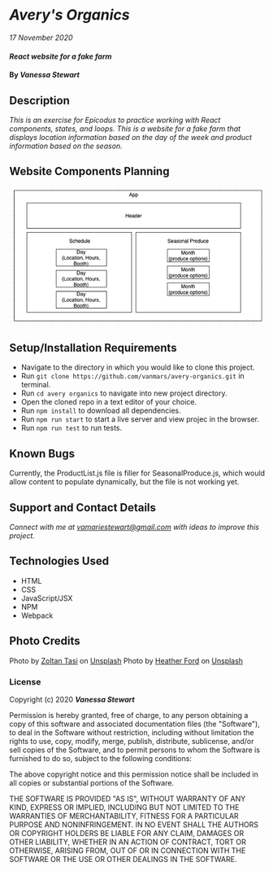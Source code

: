 # _Avery's Organics_

_17 November 2020_

#### _React website for a fake farm_

#### By _**Vanessa Stewart**_

## Description

_This is an exercise for Epicodus to practice working with React components, states, and loops. This is a website for a fake farm that displays location information based on the day of the week and product information based on the season._

## Website Components Planning
<img src="./public/avery-app.png">

## Setup/Installation Requirements

* Navigate to the directory in which you would like to clone this project.
* Run `git clone https://github.com/vanmars/avery-organics.git` in terminal.
* Run `cd avery organics` to navigate into new project directory.
* Open the cloned repo in a text editor of your choice.
* Run `npm install` to download all dependencies.
* Run `npm run start` to start a live server and view projec in the browser.
* Run `npm run test` to run tests.

## Known Bugs

Currently, the ProductList.js file is filler for SeasonalProduce.js, which would allow content to populate dynamically, but the file is not working yet.

## Support and Contact Details

_Connect with me at vamariestewart@gmail.com with ideas to improve this project._

## Technologies Used

* HTML
* CSS
* JavaScript/JSX
* NPM
* Webpack

## Photo Credits
<span>Photo by <a href="https://unsplash.com/@zoltantasi?utm_source=unsplash&amp;utm_medium=referral&amp;utm_content=creditCopyText">Zoltan Tasi</a> on <a href="https://unsplash.com/s/photos/farmhouse?utm_source=unsplash&amp;utm_medium=referral&amp;utm_content=creditCopyText">Unsplash</a></span>
<span>Photo by <a href="https://unsplash.com/@the_modern_life_mrs?utm_source=unsplash&amp;utm_medium=referral&amp;utm_content=creditCopyText">Heather Ford</a> on <a href="https://unsplash.com/s/photos/farmhouse?utm_source=unsplash&amp;utm_medium=referral&amp;utm_content=creditCopyText">Unsplash</a></span>

### License

Copyright (c) 2020 **_Vanessa Stewart_**

Permission is hereby granted, free of charge, to any person obtaining a copy of this software and associated documentation files (the "Software"), to deal in the Software without restriction, including without limitation the rights to use, copy, modify, merge, publish, distribute, sublicense, and/or sell copies of the Software, and to permit persons to whom the Software is furnished to do so, subject to the following conditions:

The above copyright notice and this permission notice shall be included in all copies or substantial portions of the Software.

THE SOFTWARE IS PROVIDED "AS IS", WITHOUT WARRANTY OF ANY KIND, EXPRESS OR IMPLIED, INCLUDING BUT NOT LIMITED TO THE WARRANTIES OF MERCHANTABILITY, FITNESS FOR A PARTICULAR PURPOSE AND NONINFRINGEMENT. IN NO EVENT SHALL THE AUTHORS OR COPYRIGHT HOLDERS BE LIABLE FOR ANY CLAIM, DAMAGES OR OTHER LIABILITY, WHETHER IN AN ACTION OF CONTRACT, TORT OR OTHERWISE, ARISING FROM, OUT OF OR IN CONNECTION WITH THE SOFTWARE OR THE USE OR OTHER DEALINGS IN THE SOFTWARE.